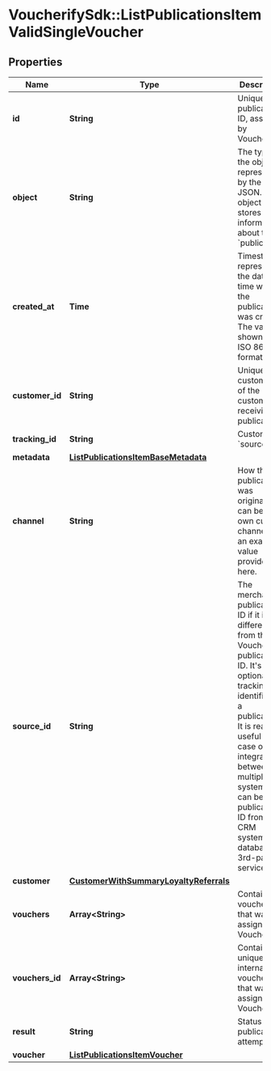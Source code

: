 # VoucherifySdk::ListPublicationsItemValidSingleVoucher

## Properties

| Name | Type | Description | Notes |
| ---- | ---- | ----------- | ----- |
| **id** | **String** | Unique publication ID, assigned by Voucherify. | [optional] |
| **object** | **String** | The type of the object represented by the JSON. This object stores information about the &#x60;publication&#x60;. | [optional][default to &#39;publication&#39;] |
| **created_at** | **Time** | Timestamp representing the date and time when the publication was created. The value is shown in the ISO 8601 format. | [optional] |
| **customer_id** | **String** | Unique customer ID of the customer receiving the publication. | [optional] |
| **tracking_id** | **String** | Customer&#39;s &#x60;source_id&#x60;. | [optional] |
| **metadata** | [**ListPublicationsItemBaseMetadata**](ListPublicationsItemBaseMetadata.md) |  | [optional] |
| **channel** | **String** | How the publication was originated. It can be your own custom channel or an example value provided here. | [optional] |
| **source_id** | **String** | The merchant&#39;s publication ID if it is different from the Voucherify publication ID. It&#39;s an optional tracking identifier of a publication. It is really useful in case of an integration between multiple systems. It can be a publication ID from a CRM system, database or 3rd-party service.  | [optional] |
| **customer** | [**CustomerWithSummaryLoyaltyReferrals**](CustomerWithSummaryLoyaltyReferrals.md) |  |  |
| **vouchers** | **Array&lt;String&gt;** | Contains the voucher IDs that was assigned by Voucherify. | [optional] |
| **vouchers_id** | **Array&lt;String&gt;** | Contains the unique internal voucher IDs that was assigned by Voucherify. | [optional] |
| **result** | **String** | Status of the publication attempt. | [optional][default to &#39;SUCCESS&#39;] |
| **voucher** | [**ListPublicationsItemVoucher**](ListPublicationsItemVoucher.md) |  |  |

